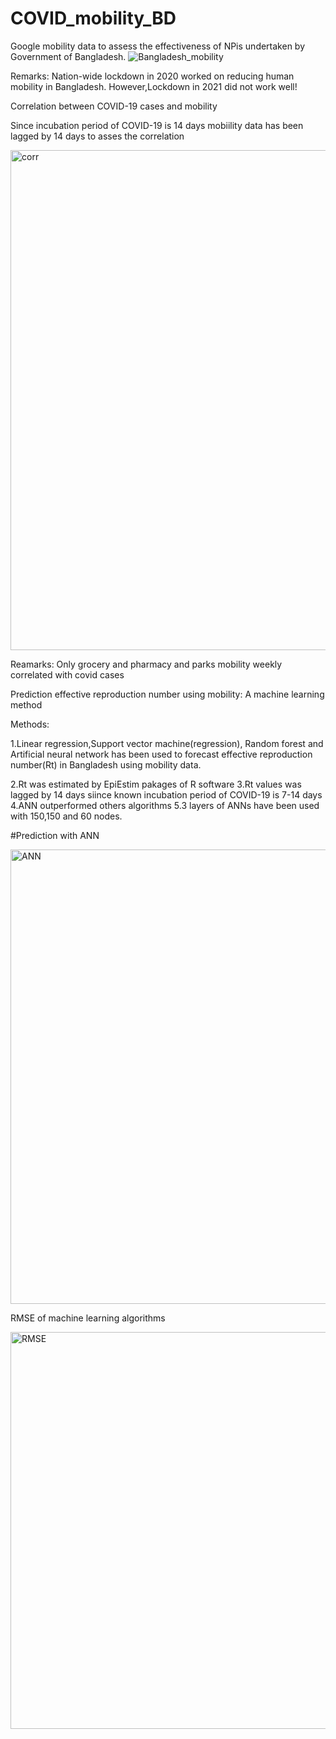 # COVID_mobility_BD


Google mobility data to assess the effectiveness of NPis undertaken by Government of Bangladesh.
![Bangladesh_mobility](https://user-images.githubusercontent.com/25701826/132393977-87ad5bbc-68dc-4570-ad97-eb977a2fb19e.png)

Remarks: Nation-wide lockdown in 2020 worked on reducing human mobility in Bangladesh. However,Lockdown in 2021 did not work well!

Correlation between COVID-19 cases and mobility 

Since incubation period of COVID-19 is 14 days mobiility data has been lagged by 14 days to asses the correlation 


<img width="800" alt="corr" src="https://user-images.githubusercontent.com/25701826/132397876-b183c7d4-7c68-41a6-bdf4-79f0085399e5.png">
 


Reamarks: 
Only grocery and pharmacy and parks mobility weekly correlated with covid cases


Prediction effective reproduction number using mobility: A machine learning method

Methods: 

1.Linear regression,Support vector machine(regression), Random forest and Artificial neural network has been  used to forecast effective reproduction number(Rt)  in Bangladesh using mobility data.

2.Rt was estimated by EpiEstim pakages of R software 
3.Rt values was lagged by 14 days siince known incubation period of COVID-19 is 7-14 days 
4.ANN outperformed others algorithms
5.3 layers of ANNs have been used with 150,150 and 60 nodes.

#Prediction with ANN 


<img width="727" alt="ANN" src="https://user-images.githubusercontent.com/25701826/132464391-b3979b55-faa4-4053-85cc-b0186820d36b.png">



RMSE of machine learning algorithms

<img width="635" alt="RMSE" src="https://user-images.githubusercontent.com/25701826/132465468-44ec83ba-d0b4-4ad6-bcf4-1aebef336ef3.png">

